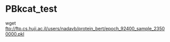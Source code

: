 # PBkcat_test

wget ftp://ftp.cs.huji.ac.il/users/nadavb/protein_bert/epoch_92400_sample_23500000.pkl
